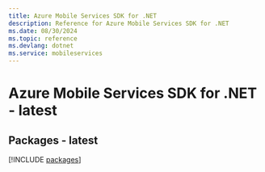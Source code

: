 ```yaml
---
title: Azure Mobile Services SDK for .NET
description: Reference for Azure Mobile Services SDK for .NET
ms.date: 08/30/2024
ms.topic: reference
ms.devlang: dotnet
ms.service: mobileservices
---
```

# Azure Mobile Services SDK for .NET - latest
## Packages - latest
[!INCLUDE [packages](mobile-services-index.md)]